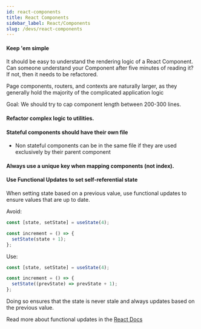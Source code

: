 ```yaml
---
id: react-components
title: React Components
sidebar_label: React/Components
slug: /devs/react-components
---
```


#### Keep 'em simple

It should be easy to understand the rendering logic of a React Component. Can someone understand your Component after five minutes of reading it? If not, then it needs to be refactored.

Page components, routers, and contexts are naturally larger, as they generally hold the majority of the complicated application logic

Goal: We should try to cap component length between 200-300 lines.

#### Refactor complex logic to utilities.

#### Stateful components should have their own file

- Non stateful components can be in the same file if they are used exclusively by their parent component

#### Always use a unique key when mapping components (not index).

#### Use Functional Updates to set self-referential state

When setting state based on a previous value, use functional updates to ensure values that are up to date.

Avoid:

```js
const [state, setState] = useState(4);

const increment = () => {
  setState(state + 1);
};
```

Use:

```js
const [state, setState] = useState(4);

const increment = () => {
  setState((prevState) => prevState + 1);
};
```

Doing so ensures that the state is never stale and always updates based on the previous value.

Read more about functional updates in the <a href='https://reactjs.org/devs/hooks-reference.html#functional-updates'> React Docs </a>
